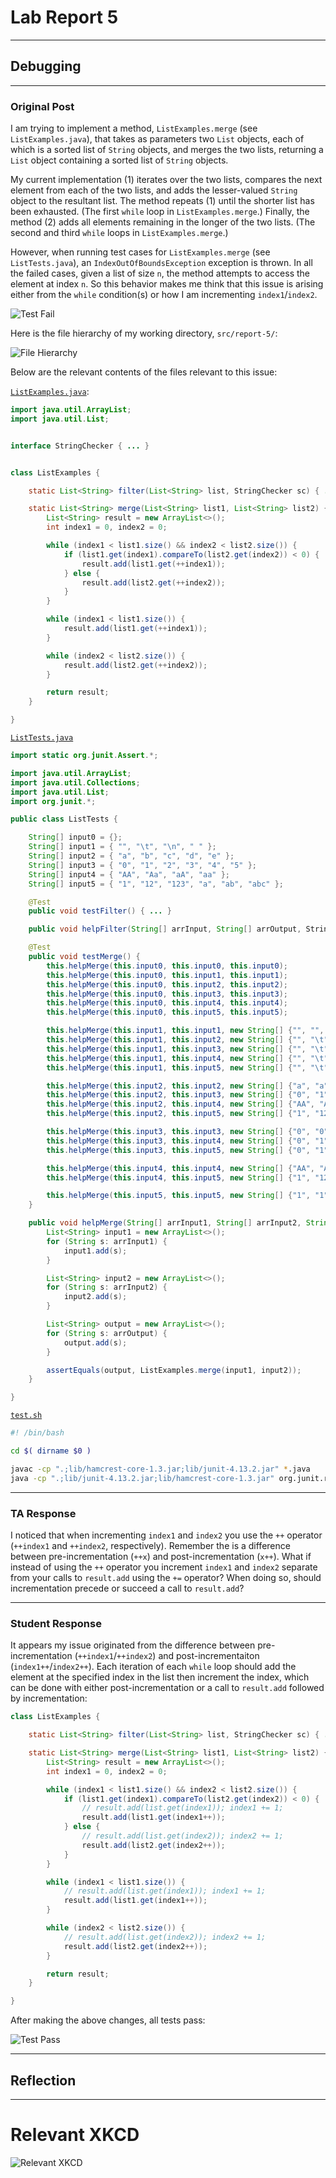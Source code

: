 # Lab Report 5

---

## Debugging

---

### Original Post

I am trying to implement a method, `ListExamples.merge` (see `ListExamples.java`), that takes as parameters two `List` objects, each of which is a sorted list of `String` objects, and merges the two lists, returning a `List` object containing a sorted list of `String` objects.

My current implementation (1) iterates over the two lists, compares the next element from each of the two lists, and adds the lesser-valued `String` object to the resultant list. The method repeats (1) until the shorter list has been exhausted. (The first `while` loop in `ListExamples.merge`.) Finally, the method (2) adds all elements remaining in the longer of the two lists. (The second and third `while` loops in `ListExamples.merge`.)

However, when running test cases for `ListExamples.merge` (see `ListTests.java`), an `IndexOutOfBoundsException` exception is thrown. In all the failed cases, given a list of size `n`, the method attempts to access the element at index `n`. So this behavior makes me think that this issue is arising either from the `while` condition(s) or how I am incrementing `index1`/`index2`.

![Test Fail](../assets/report-5/test-fail.png)

Here is the file hierarchy of my working directory, `src/report-5/`:

![File Hierarchy](../assets/report-5/file-hierarchy.png)

Below are the relevant contents of the files relevant to this issue:

[`ListExamples.java`](../src/report-5/ListExamples.java):
```java
import java.util.ArrayList;
import java.util.List;


interface StringChecker { ... }


class ListExamples {

    static List<String> filter(List<String> list, StringChecker sc) { ... }

    static List<String> merge(List<String> list1, List<String> list2) {
        List<String> result = new ArrayList<>();
        int index1 = 0, index2 = 0;

        while (index1 < list1.size() && index2 < list2.size()) {
            if (list1.get(index1).compareTo(list2.get(index2)) < 0) {
                result.add(list1.get(++index1));
            } else {
                result.add(list2.get(++index2));
            }
        }

        while (index1 < list1.size()) {
            result.add(list1.get(++index1));
        }

        while (index2 < list2.size()) {
            result.add(list2.get(++index2));
        }

        return result;
    }

}
```

[`ListTests.java`](../src/report-5/ListTests.java)

```java
import static org.junit.Assert.*;

import java.util.ArrayList;
import java.util.Collections;
import java.util.List;
import org.junit.*;

public class ListTests {

    String[] input0 = {};
    String[] input1 = { "", "\t", "\n", " " };
    String[] input2 = { "a", "b", "c", "d", "e" };
    String[] input3 = { "0", "1", "2", "3", "4", "5" };
    String[] input4 = { "AA", "Aa", "aA", "aa" };
    String[] input5 = { "1", "12", "123", "a", "ab", "abc" };

    @Test
    public void testFilter() { ... }

    public void helpFilter(String[] arrInput, String[] arrOutput, StringChecker sc) { ... }

    @Test
    public void testMerge() {
        this.helpMerge(this.input0, this.input0, this.input0);
        this.helpMerge(this.input0, this.input1, this.input1);
        this.helpMerge(this.input0, this.input2, this.input2);
        this.helpMerge(this.input0, this.input3, this.input3);
        this.helpMerge(this.input0, this.input4, this.input4);
        this.helpMerge(this.input0, this.input5, this.input5);

        this.helpMerge(this.input1, this.input1, new String[] {"", "", "\t", "\t", "\n", "\n", " ", " "});
        this.helpMerge(this.input1, this.input2, new String[] {"", "\t", "\n", " ", "a", "b", "c", "d", "e"});
        this.helpMerge(this.input1, this.input3, new String[] {"", "\t", "\n", " ", "0", "1", "2", "3", "4", "5"});
        this.helpMerge(this.input1, this.input4, new String[] {"", "\t", "\n", " ", "AA", "Aa", "aA", "aa"});
        this.helpMerge(this.input1, this.input5, new String[] {"", "\t", "\n", " ", "1", "12", "123", "a", "ab", "abc"});

        this.helpMerge(this.input2, this.input2, new String[] {"a", "a", "b", "b", "c", "c", "d", "d", "e", "e"});
        this.helpMerge(this.input2, this.input3, new String[] {"0", "1", "2", "3", "4", "5", "a", "b", "c", "d", "e"});
        this.helpMerge(this.input2, this.input4, new String[] {"AA", "Aa", "a", "aA", "aa", "b", "c", "d", "e"});
        this.helpMerge(this.input2, this.input5, new String[] {"1", "12", "123", "a", "a", "ab", "abc", "b", "c", "d", "e"});

        this.helpMerge(this.input3, this.input3, new String[] {"0", "0", "1", "1", "2", "2", "3", "3", "4", "4", "5", "5"});
        this.helpMerge(this.input3, this.input4, new String[] {"0", "1", "2", "3", "4", "5", "AA", "Aa", "aA", "aa"});
        this.helpMerge(this.input3, this.input5, new String[] {"0", "1", "1", "12", "123", "2", "3", "4", "5", "a", "ab", "abc"});

        this.helpMerge(this.input4, this.input4, new String[] {"AA", "AA", "Aa", "Aa", "aA", "aA", "aa", "aa"});
        this.helpMerge(this.input4, this.input5, new String[] {"1", "12", "123", "AA", "Aa", "a", "aA", "aa", "ab", "abc"});

        this.helpMerge(this.input5, this.input5, new String[] {"1", "1", "12", "12", "123", "123", "a", "a", "ab", "ab", "abc", "abc"});
    }

    public void helpMerge(String[] arrInput1, String[] arrInput2, String[] arrOutput) {
        List<String> input1 = new ArrayList<>();
        for (String s: arrInput1) {
            input1.add(s);
        }

        List<String> input2 = new ArrayList<>();
        for (String s: arrInput2) {
            input2.add(s);
        }

        List<String> output = new ArrayList<>();
        for (String s: arrOutput) {
            output.add(s);
        }

        assertEquals(output, ListExamples.merge(input1, input2));
    }

}
```

[`test.sh`](../src/report-5/test.sh)

```bash
#! /bin/bash

cd $( dirname $0 )

javac -cp ".;lib/hamcrest-core-1.3.jar;lib/junit-4.13.2.jar" *.java
java -cp ".;lib/junit-4.13.2.jar;lib/hamcrest-core-1.3.jar" org.junit.runner.JUnitCore ListTests
```

---

### TA Response

I noticed that when incrementing `index1` and `index2` you use the `++` operator (`++index1` and `++index2`, respectively). Remember the is a difference between pre-incrementation (`++x`) and post-incrementation (`x++`). What if instead of using the `++` operator you increment `index1` and `index2` separate from your calls to `result.add` using the `+=` operator? When doing so, should incrementation precede or succeed a call to `result.add`?

---

### Student Response

It appears my issue originated from the difference between pre-incrementation (`++index1`/`++index2`) and post-incrementaiton (`index1++`/`index2++`). Each iteration of each `while` loop should add the element at the specified index in the list then increment the index, which can be done with either post-incrementation or a call to `result.add` followed by incrementation:

```java
class ListExamples {

    static List<String> filter(List<String> list, StringChecker sc) { ... }

    static List<String> merge(List<String> list1, List<String> list2) {
        List<String> result = new ArrayList<>();
        int index1 = 0, index2 = 0;

        while (index1 < list1.size() && index2 < list2.size()) {
            if (list1.get(index1).compareTo(list2.get(index2)) < 0) {
                // result.add(list.get(index1)); index1 += 1;
                result.add(list1.get(index1++));
            } else {
                // result.add(list.get(index2)); index2 += 1;
                result.add(list2.get(index2++));
            }
        }

        while (index1 < list1.size()) {
            // result.add(list.get(index1)); index1 += 1;
            result.add(list1.get(index1++));
        }

        while (index2 < list2.size()) {
            // result.add(list.get(index2)); index2 += 1;
            result.add(list2.get(index2++));
        }

        return result;
    }

}
```

After making the above changes, all tests pass:

![Test Pass](../assets/report-5/test-pass.png)

---

## Reflection

---

# Relevant XKCD

![Relevant XKCD](https://imgs.xkcd.com/comics/wisdom_of_the_ancients.png)
